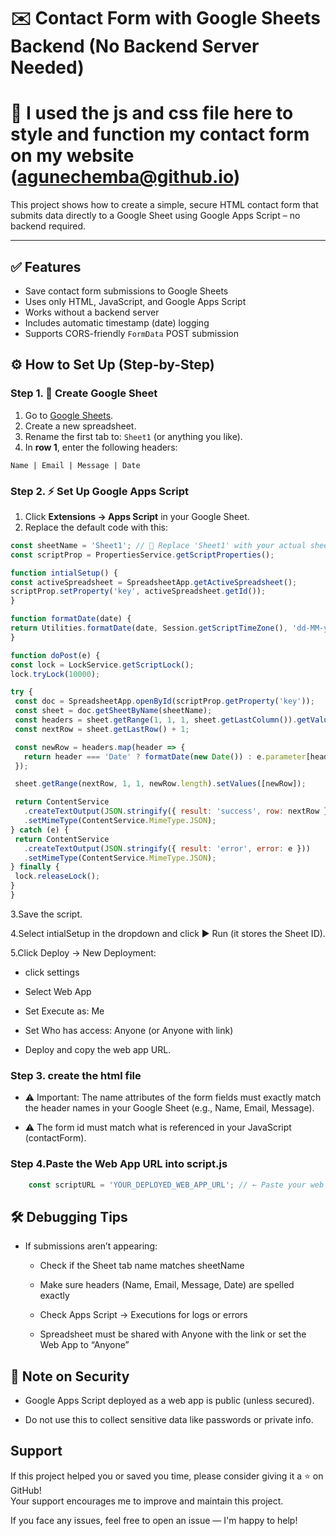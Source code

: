 # ✉️ Contact Form with Google Sheets Backend (No Backend Server Needed)
# 🚨 I used the js and css file here to style and function my contact form on my website (agunechemba@github.io)


This project shows how to create a simple, secure HTML contact form that submits data directly to a Google Sheet using Google Apps Script – no backend required.

---

## ✅ Features

- Save contact form submissions to Google Sheets
- Uses only HTML, JavaScript, and Google Apps Script
- Works without a backend server
- Includes automatic timestamp (date) logging
- Supports CORS-friendly `FormData` POST submission




## ⚙️ How to Set Up (Step-by-Step)

### Step 1. 📄 Create Google Sheet

1. Go to [Google Sheets](https://sheets.google.com).
2. Create a new spreadsheet.
3. Rename the first tab to: `Sheet1` (or anything you like).
4. In **row 1**, enter the following headers:
   
```
Name | Email | Message | Date
```

### Step 2. ⚡ Set Up Google Apps Script

1. Click **Extensions → Apps Script** in your Google Sheet.
2. Replace the default code with this:

```javascript
const sheetName = 'Sheet1'; // 🔁 Replace 'Sheet1' with your actual sheet name if different
const scriptProp = PropertiesService.getScriptProperties();

function intialSetup() {
const activeSpreadsheet = SpreadsheetApp.getActiveSpreadsheet();
scriptProp.setProperty('key', activeSpreadsheet.getId());
}

function formatDate(date) {
return Utilities.formatDate(date, Session.getScriptTimeZone(), 'dd-MM-yyyy HH:mm');
}

function doPost(e) {
const lock = LockService.getScriptLock();
lock.tryLock(10000);

try {
 const doc = SpreadsheetApp.openById(scriptProp.getProperty('key'));
 const sheet = doc.getSheetByName(sheetName);
 const headers = sheet.getRange(1, 1, 1, sheet.getLastColumn()).getValues()[0];
 const nextRow = sheet.getLastRow() + 1;

 const newRow = headers.map(header => {
   return header === 'Date' ? formatDate(new Date()) : e.parameter[header];
 });

 sheet.getRange(nextRow, 1, 1, newRow.length).setValues([newRow]);

 return ContentService
   .createTextOutput(JSON.stringify({ result: 'success', row: nextRow }))
   .setMimeType(ContentService.MimeType.JSON);
} catch (e) {
 return ContentService
   .createTextOutput(JSON.stringify({ result: 'error', error: e }))
   .setMimeType(ContentService.MimeType.JSON);
} finally {
 lock.releaseLock();
}
}
```
3.Save the script.

4.Select intialSetup in the dropdown and click ▶️ Run (it stores the Sheet ID).

5.Click Deploy →  New Deployment:
  - click settings
    
  - Select Web App
  
  - Set Execute as: Me
  
  - Set Who has access: Anyone (or Anyone with link)
  
  - Deploy and copy the web app URL.
    



### Step 3. create the html file
  
  - ⚠️ Important: The name attributes of the form fields must exactly match the header names in your Google Sheet (e.g., Name, Email, Message).
  
  - ⚠️ The form id must match what is referenced in your JavaScript (contactForm).



### Step 4.Paste the Web App URL into script.js

```javascript
    const scriptURL = 'YOUR_DEPLOYED_WEB_APP_URL'; // ← Paste your web app URL here
```



## 🛠️ Debugging Tips
  - If submissions aren’t appearing:

    - Check if the Sheet tab name matches sheetName
    
    - Make sure headers (Name, Email, Message, Date) are spelled exactly
    
    - Check Apps Script → Executions for logs or errors
    
    - Spreadsheet must be shared with Anyone with the link or set the Web App to “Anyone”



## 📌 Note on Security
  - Google Apps Script deployed as a web app is public (unless secured).
  
  - Do not use this to collect sensitive data like passwords or private info.
      
    
##  Support
If this project helped you or saved you time, please consider giving it a ⭐️ on GitHub! <br/>
Your support encourages me to improve and maintain this project. 

If you face any issues, feel free to open an issue — I'm happy to help!
